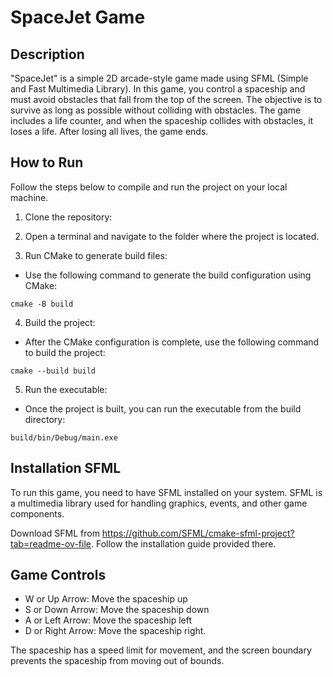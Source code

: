 # SpaceJet Game
## Description
"SpaceJet" is a simple 2D arcade-style game made using SFML (Simple and Fast Multimedia Library). In this game, you control a spaceship and must avoid obstacles that fall from the top of the screen. The objective is to survive as long as possible without colliding with obstacles. The game includes a life counter, and when the spaceship collides with obstacles, it loses a life. After losing all lives, the game ends.
## How to Run
Follow the steps below to compile and run the project on your local machine.

1. Clone the repository:

2. Open a terminal and navigate to the folder where the project is located.

3. Run CMake to generate build files:

- Use the following command to generate the build configuration using CMake:
```
cmake -B build
```
4. Build the project:

- After the CMake configuration is complete, use the following command to build the project:

```
cmake --build build
```
5. Run the executable:

- Once the project is built, you can run the executable from the build directory:

```
build/bin/Debug/main.exe
```
## Installation SFML
To run this game, you need to have SFML installed on your system. SFML is a multimedia library used for handling graphics, events, and other game components.

Download SFML from https://github.com/SFML/cmake-sfml-project?tab=readme-ov-file. Follow the installation guide provided there.

## Game Controls
- W or Up Arrow: Move the spaceship up
- S or Down Arrow: Move the spaceship down
- A or Left Arrow: Move the spaceship left
- D or Right Arrow: Move the spaceship right.

The spaceship has a speed limit for movement, and the screen boundary prevents the spaceship from moving out of bounds.















